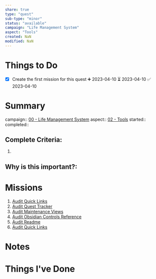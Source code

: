 ```yaml
---
share: true
type: "quest"
sub-type: "minor"
status: "available"
campaign: "Life Management System"
aspect: "Tools"
created: NaN 
modified: NaN
---
```

 
 
# Things to Do
- [x] Create the first mission for this quest ➕ 2023-04-10 ⏳ 2023-04-10 ✅ 2023-04-10
# Summary
campaign:: [00 - Life Management System](./00%20-%20Life%20Management%20System.md)
aspect:: [02 - Tools](./02%20-%20Tools.md)
started:: 
completed::
## Complete Criteria:
1. 

## Why is this important?:

# Missions
1. [Audit Quick Links](./Audit%20Quick%20Links.md)
2. [Audit Quest Tracker](./Audit%20Quest%20Tracker.md)
3. [Audit Maintenance Views](./Audit%20Maintenance%20Views.md)
4. [Audit Obsidian Controls Reference](./Audit%20Obsidian%20Controls%20Reference.md)
5. [Audit Readme](./Audit%20Readme.md)
6. [Audit Quick Links](./Audit%20Quick%20Links.md)

# Notes

# Things I've Done